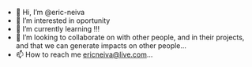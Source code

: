 - 👋 Hi, I’m @eric-neiva
- 👀 I’m interested in oportunity
- 🌱 I’m currently learning !!!
- 💞️ I’m looking to collaborate on with other people, and in their projects, and that we can generate impacts on other people...
- 📫 How to reach me ericneiva@live.com...

<!---
eric-neiva/eric-neiva is a ✨ special ✨ repository because its `README.md` (this file) appears on your GitHub profile.
You can click the Preview link to take a look at your changes.
--->
